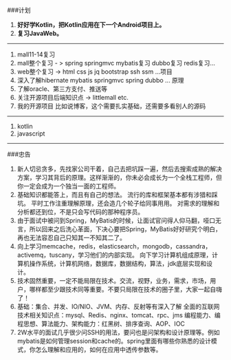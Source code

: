 ###计划
1. **好好学Kotlin，把Kotlin应用在下一个Android项目上。**
2. **复习JavaWeb。**
-------------------------------------------------------------------------------------------------------------
1. mall11-14复习
2. mall整个复习 - > spring springmvc mybatis复习 dubbo复习 redis复习...
3. web整个复习 -> html css js jq bootstrap ssh ssm ...项目
4. 深入了解hibernate mybatis springmvc spring dubbo ... 原理
5. 了解oracle、第三方支付、推送等
6. 关注开源项目后端知识点 -> littlemall etc.
7. 我的开源项目 比如说博客，这个需要扎实基础，还需要多看别人的源码
-------------------------------------------------------------------------------------------------------------
1. kotlin
2. javascript
-------------------------------------------------------------------------------------------------------------


###忠告
1. 新人切忌贪多，先找家公司干着，自己去把坑踩一遍，然后去搜索成熟的解决方案，学习其背后的原理。这样渐渐的，你未必会成长为一个全栈工程师，但你一定会成为一个独当一面的工程师。
2. 基础知识都能答上，而且有自己的想法。
流行的库和框架基本都有涉猎和踩坑。
平时工作注重理解原理，还会造几个轮子给同事用用。
对需求的理解和分析都还到位，不是只会写代码的那种程序员。
3. 由于面试中被问到Spring，MyBatis的时候，让面试官问得人仰马翻，哑口无言，所以回来之后洗心革面，下决心要把Spring，MyBatis好好研究个明白，再也无法容忍自己只知其一不知其二了。
4. 向上学习memcache，redis，elasticsearch，mongodb，cassandra，activemq，tuscany，学习他们的内部实现。
向下学习计算机组成原理，计算机操作系统，计算机网络，数据库，数据结构，算法，jdk底层实现和设计。
5. 技术固然重要，一定不能局限在技术。交流，视野，业务，需求，市场，用户，哪样都至少跟技术同等重要。不要只局限在技术的圈子里，大家一起自嗨了！
6. 基础：集合、并发、IO/NIO、JVM、内存、反射等有深入了解
全面的互联网技术相关知识点：mysql、Redis、nginx、tomcat、rpc、jms
编程能力、编程思想、算法能力、架构能力：红黑树、排序查询、AOP、IOC
7. 2W水平的面试几乎很少问SSH的用法，要问也是问架构和设计原理等。例如mybatis是如何管理session和cache的。spring里面有哪些你熟悉的设计模式，你怎么理解和应用的，如何在应用中透传参数等。
